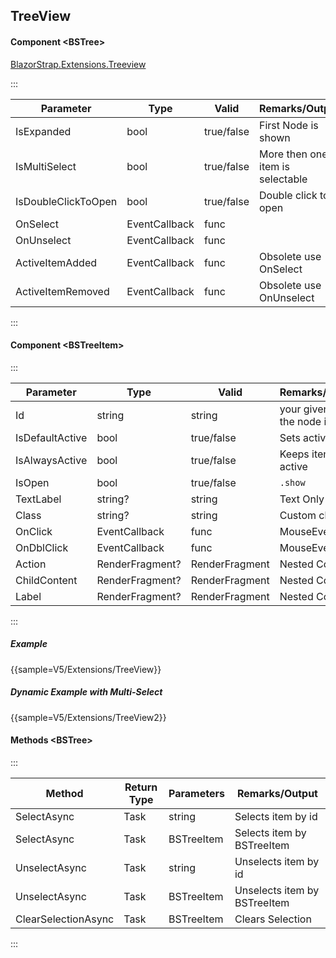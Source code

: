 ﻿## TreeView
#### Component \<BSTree\>
[BlazorStrap.Extensions.Treeview](https://www.nuget.org/packages/BlazorStrap.Extensions.TreeView/)    

:::

| Parameter			  | Type						| Valid          | Remarks/Output                  | 
|---------------------|-----------------------------|----------------|---------------------------------|
| IsExpanded    	  | bool						| true/false     | First Node is shown             | {.table-striped}  
| IsMultiSelect		  | bool						| true/false     | More then one item is selectable|
| IsDoubleClickToOpen | bool						| true/false     | Double click to open            |
| OnSelect			  | EventCallback<BSTreeItem>   | func           |                                 |
| OnUnselect	      | EventCallback<BSTreeItem>   | func           |                                 |
| ActiveItemAdded     | EventCallback<BSTreeItem>   | func           | Obsolete use OnSelect           |
| ActiveItemRemoved   | EventCallback<BSTreeItem>   | func           | Obsolete use OnUnselect         |

::: 

#### Component \<BSTreeItem\>
:::

| Parameter			| Type           | Valid          | Remarks/Output							| 
|-------------------|----------------|----------------|---------------------------------		|
| Id				| string         | string         | your given id for the node item			| {.table-striped}  
| IsDefaultActive   | bool           | true/false     | Sets active once						|
| IsAlwaysActive    | bool           | true/false     | Keeps item active						|
| IsOpen			| bool           | true/false     | `.show`									|
| TextLabel			| string?        | string         | Text Only Label							|
| Class				| string?        | string         | Custom classes							| 
| OnClick			| EventCallback  | func           | MouseEventArgs							|
| OnDblClick		| EventCallback  | func           | MouseEventArgs							|
| Action			| RenderFragment?| RenderFragment | Nested Content							|
| ChildContent		| RenderFragment?| RenderFragment | Nested Content							|
| Label				| RenderFragment?| RenderFragment | Nested Content							|

::: 

##### Example

{{sample=V5/Extensions/TreeView}}

##### Dynamic Example with Multi-Select

{{sample=V5/Extensions/TreeView2}}

#### Methods \<BSTree\>
:::

| Method					| Return Type	| Parameters    | Remarks/Output				| 
|---------------------------|---------------|---------------|-------------------------------|
| SelectAsync				| Task			| string		| Selects item by id			| {.table-striped}  
| SelectAsync				| Task			| BSTreeItem    | Selects item by BSTreeItem	|
| UnselectAsync				| Task          | string		| Unselects item by id			|
| UnselectAsync				| Task          | BSTreeItem    | Unselects item by BSTreeItem	|
| ClearSelectionAsync    	| Task          | BSTreeItem    | Clears Selection				|


::: 

